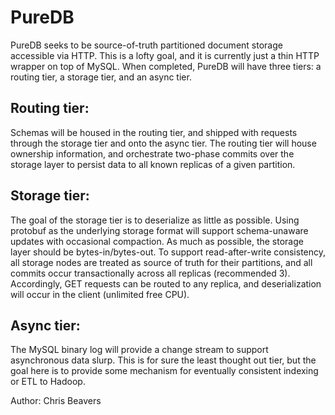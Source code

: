 PureDB
======

PureDB seeks to be source-of-truth partitioned document storage accessible
via HTTP. This is a lofty goal, and it is currently just a thin HTTP wrapper
on top of MySQL. When completed, PureDB will have three tiers: a routing tier,
a storage tier, and an async tier. 

Routing tier:
-------------
Schemas will be housed in the routing tier, and shipped with requests through
the storage tier and onto the async tier. The routing tier will house
ownership information, and orchestrate two-phase commits over the storage
layer to persist data to all known replicas of a given partition.

Storage tier:
-------------
The goal of the storage tier is to deserialize as little as possible. Using
protobuf as the underlying storage format will support schema-unaware updates
with occasional compaction. As much as possible, the storage layer should be
bytes-in/bytes-out. To support read-after-write consistency, all storage
nodes are treated as source of truth for their partitions, and all commits
occur transactionally across all replicas (recommended 3). Accordingly,
GET requests can be routed to any replica, and deserialization will occur
in the client (unlimited free CPU).

Async tier:
-----------
The MySQL binary log will provide a change stream to support asynchronous
data slurp. This is for sure the least thought out tier, but the goal here
is to provide some mechanism for eventually consistent indexing or ETL to
Hadoop.


Author: Chris Beavers
